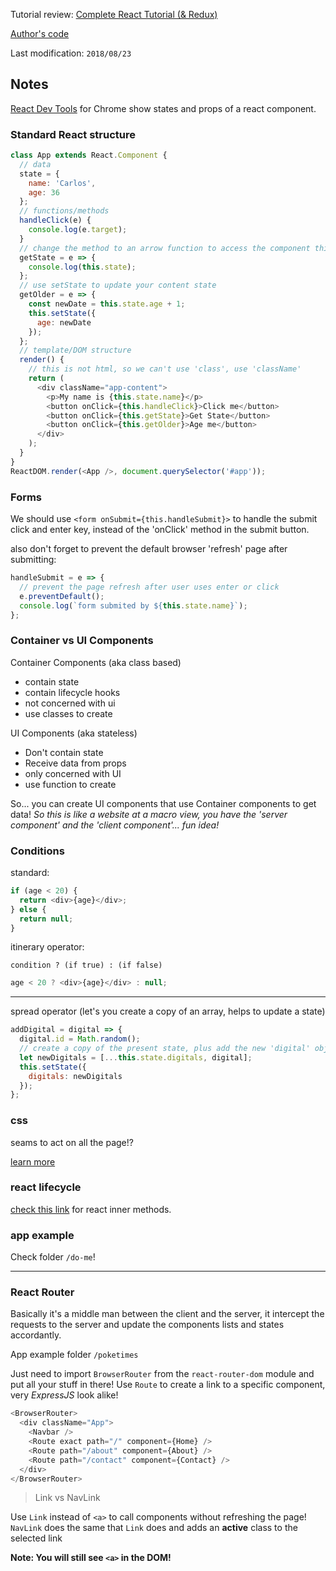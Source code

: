 Tutorial review: [Complete React Tutorial (& Redux)](https://www.youtube.com/watch?v=OxIDLw0M-m0&list=PL4cUxeGkcC9ij8CfkAY2RAGb-tmkNwQHG&index=1)

[Author's code](https://github.com/iamshaunjp/react-redux-complete-playlist/)

Last modification: `2018/08/23`

## Notes

[React Dev Tools](https://chrome.google.com/webstore/detail/react-developer-tools/fmkadmapgofadopljbjfkapdkoienihi?hl=en) for Chrome show states and props of a react component.

### Standard React structure

```js
class App extends React.Component {
  // data
  state = {
    name: 'Carlos',
    age: 36
  };
  // functions/methods
  handleClick(e) {
    console.log(e.target);
  }
  // change the method to an arrow function to access the component this.state
  getState = e => {
    console.log(this.state);
  };
  // use setState to update your content state
  getOlder = e => {
    const newDate = this.state.age + 1;
    this.setState({
      age: newDate
    });
  };
  // template/DOM structure
  render() {
    // this is not html, so we can't use 'class', use 'className'
    return (
      <div className="app-content">
        <p>My name is {this.state.name}</p>
        <button onClick={this.handleClick}>Click me</button>
        <button onClick={this.getState}>Get State</button>
        <button onClick={this.getOlder}>Age me</button>
      </div>
    );
  }
}
ReactDOM.render(<App />, document.querySelector('#app'));
```

### Forms

We should use `<form onSubmit={this.handleSubmit}>` to handle the submit click and enter key, instead of the 'onClick' method in the submit button.

also don't forget to prevent the default browser 'refresh' page after submitting:

```js
handleSubmit = e => {
  // prevent the page refresh after user uses enter or click
  e.preventDefault();
  console.log(`form submited by ${this.state.name}`);
};
```

### Container vs UI Components

Container Components (aka class based)

- contain state
- contain lifecycle hooks
- not concerned with ui
- use classes to create

UI Components (aka stateless)

- Don't contain state
- Receive data from props
- only concerned with UI
- use function to create

So... you can create UI components that use Container components to get data!
_So this is like a website at a macro view, you have the 'server component' and the 'client component'... fun idea!_

### Conditions

standard:

```js
if (age < 20) {
  return <div>{age}</div>;
} else {
  return null;
}
```

itinerary operator:

`condition ? (if true) : (if false)`

```js
age < 20 ? <div>{age}</div> : null;
```

---

spread operator (let's you create a copy of an array, helps to update a state)

```js
addDigital = digital => {
  digital.id = Math.random();
  // create a copy of the present state, plus add the new 'digital' object
  let newDigitals = [...this.state.digitals, digital];
  this.setState({
    digitals: newDigitals
  });
};
```

### css

seams to act on all the page!?

[learn more](https://blog.pusher.com/css-modules-react/)

### react lifecycle

[check this link](http://projects.wojtekmaj.pl/react-lifecycle-methods-diagram/) for react inner methods.

### app example

Check folder `/do-me`!

---

### React Router

Basically it's a middle man between the client and the server, it intercept the requests to the server and update the components lists and states accordantly.

App example folder `/poketimes`

Just need to import `BrowserRouter` from the `react-router-dom` module and put all your stuff in there!
Use `Route` to create a link to a specific component, very _ExpressJS_ look alike!

```js
<BrowserRouter>
  <div className="App">
    <Navbar />
    <Route exact path="/" component={Home} />
    <Route path="/about" component={About} />
    <Route path="/contact" component={Contact} />
  </div>
</BrowserRouter>
```

> Link vs NavLink

Use `Link` instead of `<a>` to call components without refreshing the page!
`NavLink` does the same that `Link` does and adds an **active** class to the selected link

**Note: You will still see `<a>` in the DOM!**
